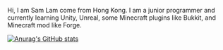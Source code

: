 Hi, I am Sam Lam come from Hong Kong. I am a junior programmer and currently learning Unity, Unreal, some Minecraft plugins like Bukkit, and Minecraft mod like Forge.

[![Anurag's GitHub stats](https://github-readme-stats.vercel.app/api?username=SamLam140330)](https://github.com/anuraghazra/github-readme-stats)
